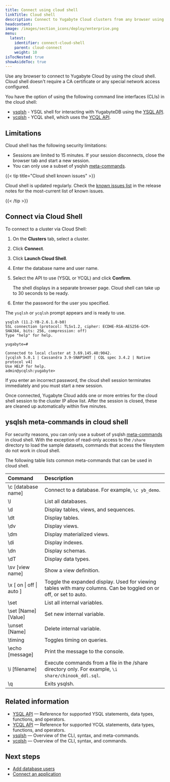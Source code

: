 ```yaml
---
title: Connect using cloud shell
linkTitle: Cloud shell
description: Connect to Yugabyte Cloud clusters from any browser using the cloud shell
headcontent:
image: /images/section_icons/deploy/enterprise.png
menu:
  latest:
    identifier: connect-cloud-shell
    parent: cloud-connect
    weight: 10
isTocNested: true
showAsideToc: true
---
```


Use any browser to connect to Yugabyte Cloud by using the cloud shell. Cloud shell doesn't require a CA certificate or any special network access configured.

You have the option of using the following command line interfaces (CLIs) in the cloud shell:

- [ysqlsh](../../../admin/ysqlsh/) - YSQL shell for interacting with YugabyteDB using the [YSQL API](../../../api/ysql).
- [ycqlsh](../../../admin/ycqlsh/) - YCQL shell, which uses the [YCQL API](../../../api/ycql).

## Limitations

Cloud shell has the following security limitations:

- Sessions are limited to 15 minutes. If your session disconnects, close the browser tab and start a new session.
- You can only use a subset of ysqlsh [meta-commands](#ysqlsh-meta-commands-in-cloud-shell).

{{< tip title="Cloud shell known issues" >}}

Cloud shell is updated regularly. Check the [known issues list](../../release-notes/#known-issues-in-cloud-shell) in the release notes for the most-current list of known issues.

{{< /tip >}}

## Connect via Cloud Shell

To connect to a cluster via Cloud Shell:

1. On the **Clusters** tab, select a cluster.

1. Click **Connect**.

1. Click **Launch Cloud Shell**.

1. Enter the database name and user name.

1. Select the API to use (YSQL or YCQL) and click **Confirm**.

    The shell displays in a separate browser page. Cloud shell can take up to 30 seconds to be ready.

1. Enter the password for the user you specified.

The `ysqlsh` or `ycqlsh` prompt appears and is ready to use.

```output
ysqlsh (11.2-YB-2.6.1.0-b0)
SSL connection (protocol: TLSv1.2, cipher: ECDHE-RSA-AES256-GCM-SHA384, bits: 256, compression: off)
Type "help" for help.

yugabyte=#
```

```output
Connected to local cluster at 3.69.145.48:9042.
[ycqlsh 5.0.1 | Cassandra 3.9-SNAPSHOT | CQL spec 3.4.2 | Native protocol v4]
Use HELP for help.
admin@ycqlsh:yugabyte> 
```

If you enter an incorrect password, the cloud shell session terminates immediately and you must start a new session.

Once connected, Yugabyte Cloud adds one or more entries for the cloud shell session to the cluster IP allow list. After the session is closed, these are cleaned up automatically within five minutes.

## ysqlsh meta-commands in cloud shell

For security reasons, you can only use a subset of ysqlsh [meta-commands](../../../admin/ysqlsh/#meta-commands) in cloud shell. With the exception of read-only access to the `/share` directory to load the sample datasets, commands that access the filesystem do not work in cloud shell.

The following table lists common meta-commands that can be used in cloud shell.

| Command | Description |
| :--- | :--- |
| \c [database name] | Connect to a database. For example, `\c yb_demo`. |
| \l | List all databases. |
| \d | Display tables, views, and sequences. |
| \dt | Display tables. |
| \dv | Display views. |
| \dm | Display materialized views. |
| \di | Display indexes. |
| \dn | Display schemas. |
| \dT | Display data types. |
| \sv [view name] | Show a view definition. |
| \x [ on \| off \| auto ] | Toggle the expanded display. Used for viewing tables with many columns. Can be toggled on or off, or set to auto. |
| \set | List all internal variables. |
| \set [Name] [Value] | Set new internal variable. |
| \unset [Name] | Delete internal variable. |
| \timing | Toggles timing on queries. |
| \echo [message] | Print the message to the console. |
| \i [filename] | Execute commands from a file in the /share directory only. For example, `\i share/chinook_ddl.sql`. |
| \q | Exits ysqlsh. |

## Related information

- [YSQL API](../../../api/ysql/) — Reference for supported YSQL statements, data types, functions, and operators.
- [YCQL API](../../../api/ycql/) — Reference for supported YCQL statements, data types, functions, and operators.
- [ysqlsh](../../../admin/ysqlsh/) — Overview of the CLI, syntax, and meta-commands.
- [ycqlsh](../../../admin/ycqlsh/) — Overview of the CLI, syntax, and commands.

## Next steps

- [Add database users](../../cloud-secure-clusters/add-users/)
- [Connect an application](../connect-applications/)
